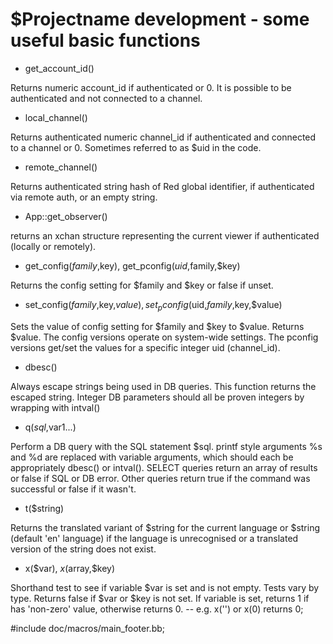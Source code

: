 $Projectname development - some useful basic functions
======================================================



* get_account_id()

Returns numeric account_id if authenticated or 0. It is possible to be authenticated and not connected to a channel.

* local_channel()

Returns authenticated numeric channel_id if authenticated and connected to a channel or 0. Sometimes referred to as $uid in the code.

* remote_channel()

Returns authenticated string hash of Red global identifier, if authenticated via remote auth, or an empty string.

* App::get_observer()

returns an xchan structure representing the current viewer if authenticated (locally or remotely).

* get_config($family,$key), get_pconfig($uid,$family,$key)

Returns the config setting for $family and $key or false if unset. 

* set_config($family,$key,$value), set_pconfig($uid,$family,$key,$value)

Sets the value of config setting for $family and $key to $value. Returns $value. The config versions operate on system-wide settings. The pconfig versions get/set the values for a specific integer uid (channel_id).  

* dbesc()

Always escape strings being used in DB queries. This function returns the escaped string. Integer DB parameters should all be proven integers by wrapping with intval()

* q($sql,$var1...)

Perform a DB query with the SQL statement $sql. printf style arguments %s and %d are replaced with variable arguments, which should each be appropriately dbesc() or intval(). SELECT queries return an array of results or false if SQL or DB error. Other queries return true if the command was successful or false if it wasn't. 

* t($string)

Returns the translated variant of $string for the current language or $string (default 'en' language) if the language is unrecognised or a translated version of the string does not exist.

* x($var), $x($array,$key)

Shorthand test to see if variable $var is set and is not empty. Tests vary by type. Returns false if $var or $key is not set.
If variable is set, returns 1 if has 'non-zero' value, otherwise returns 0. -- e.g. x('') or x(0) returns 0;

#include doc/macros/main_footer.bb;
